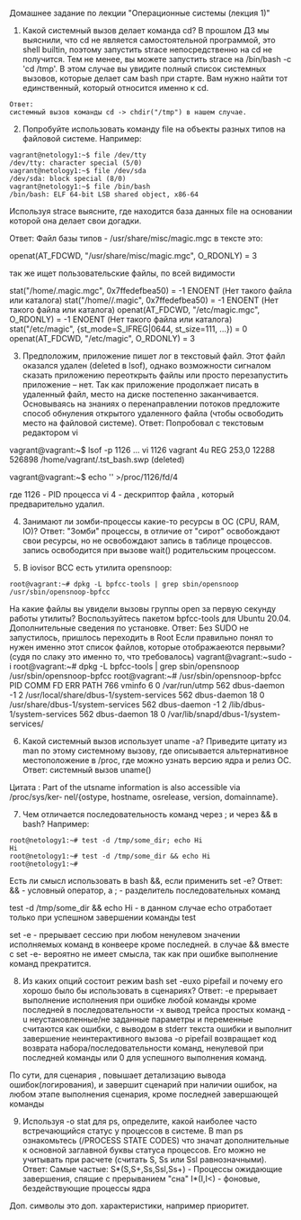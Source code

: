 Домашнее задание по лекции "Операционные системы (лекция 1)"

1. Какой системный вызов делает команда cd? В прошлом ДЗ мы выяснили, что cd не является самостоятельной программой, это shell builtin, поэтому запустить strace непосредственно на cd не получится. Тем не менее, вы можете запустить strace на /bin/bash -c 'cd /tmp'. В этом случае вы увидите полный список системных вызовов, которые делает сам bash при старте. Вам нужно найти тот единственный, который относится именно к cd.
```
Ответ:
системный вызов команды cd -> chdir("/tmp") в нашем случае. 
```

2. Попробуйте использовать команду file на объекты разных типов на файловой системе. Например:
```
vagrant@netology1:~$ file /dev/tty
/dev/tty: character special (5/0)
vagrant@netology1:~$ file /dev/sda
/dev/sda: block special (8/0)
vagrant@netology1:~$ file /bin/bash
/bin/bash: ELF 64-bit LSB shared object, x86-64
```
Используя strace выясните, где находится база данных file на основании которой она делает свои догадки.

Ответ:
Файл базы типов - /usr/share/misc/magic.mgc
в тексте это:

openat(AT_FDCWD, "/usr/share/misc/magic.mgc", O_RDONLY) = 3

так же ищет пользовательские файлы, по всей видимости

stat("/home/.magic.mgc", 0x7ffedefbea50) = -1 ENOENT (Нет такого файла или каталога)
stat("/home//.magic", 0x7ffedefbea50) = -1 ENOENT (Нет такого файла или каталога)
openat(AT_FDCWD, "/etc/magic.mgc", O_RDONLY) = -1 ENOENT (Нет такого файла или каталога)
stat("/etc/magic", {st_mode=S_IFREG|0644, st_size=111, ...}) = 0
openat(AT_FDCWD, "/etc/magic", O_RDONLY) = 3

3. Предположим, приложение пишет лог в текстовый файл. Этот файл оказался удален (deleted в lsof), однако возможности сигналом сказать приложению переоткрыть файлы или просто перезапустить приложение – нет. Так как приложение продолжает писать в удаленный файл, место на диске постепенно заканчивается. Основываясь на знаниях о перенаправлении потоков предложите способ обнуления открытого удаленного файла (чтобы освободить место на файловой системе).
Ответ:
Попробовал с текстовым редактором vi

vagrant@vagrant:~$ lsof -p 1126
...
vi      1126 vagrant    4u   REG  253,0    12288  526898 /home/vagrant/.tst_bash.swp (deleted)

vagrant@vagrant:~$ echo '' >/proc/1126/fd/4


где 1126 - PID процесса vi
4 - дескриптор файла , который предварительно удалил. 

4. Занимают ли зомби-процессы какие-то ресурсы в ОС (CPU, RAM, IO)?
Ответ:
"Зомби" процессы, в отличие от "сирот" освобождают свои ресурсы, но не освобождают запись в таблице процессов. 
запись освободится при вызове wait() родительским процессом. 

5. В iovisor BCC есть утилита opensnoop:
```
root@vagrant:~# dpkg -L bpfcc-tools | grep sbin/opensnoop
/usr/sbin/opensnoop-bpfcc
```
На какие файлы вы увидели вызовы группы open за первую секунду работы утилиты? Воспользуйтесь пакетом bpfcc-tools для Ubuntu 20.04. Дополнительные сведения по установке.
Ответ:
Без SUDO не запустилось, пришлось переходить в Root
Если правильно понял то нужен именно этот список файлов, которые отображаеются первыми?
(судя по слаку это именно то, что требовалось)
vagrant@vagrant:~sudo -i
root@vagrant:~# dpkg -L bpfcc-tools | grep sbin/opensnoop
/usr/sbin/opensnoop-bpfcc
root@vagrant:~# /usr/sbin/opensnoop-bpfcc
PID    COMM               FD ERR PATH
766    vminfo              6   0 /var/run/utmp
562    dbus-daemon        -1   2 /usr/local/share/dbus-1/system-services
562    dbus-daemon        18   0 /usr/share/dbus-1/system-services
562    dbus-daemon        -1   2 /lib/dbus-1/system-services
562    dbus-daemon        18   0 /var/lib/snapd/dbus-1/system-services/

6. Какой системный вызов использует uname -a? Приведите цитату из man по этому системному вызову, где описывается альтернативное местоположение в /proc, где можно узнать версию ядра и релиз ОС.
Ответ:
системный вызов uname()

Цитата :
     Part of the utsname information is also accessible  via  /proc/sys/ker‐
       nel/{ostype, hostname, osrelease, version, domainname}.


7. Чем отличается последовательность команд через ; и через && в bash? Например:
```
root@netology1:~# test -d /tmp/some_dir; echo Hi
Hi
root@netology1:~# test -d /tmp/some_dir && echo Hi
root@netology1:~#
```
Есть ли смысл использовать в bash &&, если применить set -e?
Ответ:
&& -  условный оператор, 
а ;  - разделитель последовательных команд

test -d /tmp/some_dir && echo Hi - в данном случае echo отработает только при успешном завершении команды test

set -e - прерывает сессию при любом ненулевом значении исполняемых команд в конвеере кроме последней.
в случае &&  вместе с set -e- вероятно не имеет смысла, так как при ошибке выполнение команд прекратится. 

8. Из каких опций состоит режим bash set -euxo pipefail и почему его хорошо было бы использовать в сценариях?
Ответ:
-e прерывает выполнение исполнения при ошибке любой команды кроме последней в последовательности 
-x вывод трейса простых команд 
-u неустановленные/не заданные параметры и переменные считаются как ошибки, с выводом в stderr текста ошибки и выполнит завершение неинтерактивного вызова
-o pipefail возвращает код возврата набора/последовательности команд, ненулевой при последней команды или 0 для успешного выполнения команд.

По сути, для сценария , повышает детализацию вывода ошибок(логирования), 
и завершит сценарий при наличии ошибок, на любом этапе выполнения сценария, кроме последней завершающей команды

9. Используя -o stat для ps, определите, какой наиболее часто встречающийся статус у процессов в системе. В man ps ознакомьтесь (/PROCESS STATE CODES) что значат дополнительные к основной заглавной буквы статуса процессов. Его можно не учитывать при расчете (считать S, Ss или Ssl равнозначными).
Ответ:
Самые частые:
S*(S,S+,Ss,Ssl,Ss+) - Процессы ожидающие завершения, спящие с прерыванием "сна"
I*(I,I<) - фоновые, бездействующие процессы ядра

Доп. символы это доп. характеристики, например приоритет.
